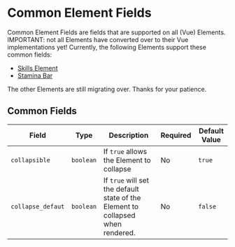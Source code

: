# Common Element Fields

Common Element Fields are fields that are supported on all (Vue) Elements. IMPORTANT: not all Elements have converted 
over to their Vue implementations yet! Currently, the following Elements support these common fields: 

- [Skills Element](skills-element)
- [Stamina Bar](stamina-bar)

The other Elements are still migrating over.  Thanks for your patience.

## Common Fields

| Field             | Type      | Description                                                                     | Required | Default Value |
|-------------------|-----------|---------------------------------------------------------------------------------|----------|---------------|
| `collapsible`     | `boolean` | If `true` allows the Element to collapse                                        | No       | `true`        |
| `collapse_defaut` | `boolean` | If `true` will set the default state of the Element to collapsed when rendered. | No       | `false`       |
